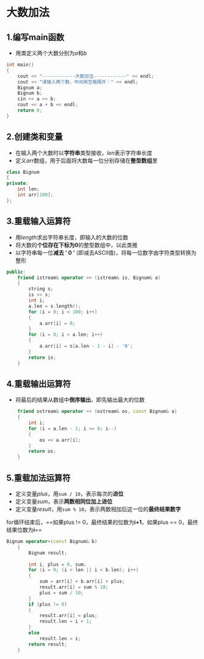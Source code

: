 # 大数加法



## 1.编写main函数

* 用类定义两个大数分别为*a*和*b*

~~~c++
int main()
{
	cout << "------------大数加法------------" << endl;
	cout << "请输入两个数，中间用空格隔开：" << endl;
	Bignum a;
	Bignum b;
	cin >> a >> b;
	cout << a + b << endl;
	return 0;
}
~~~



## 2.创建类和变量

* 在输入两个大数时以**字符串**类型接收，*len*表示字符串长度
* 定义*arr*数组，用于后面将大数每一位分别存储在**整型数组**里

~~~c++
class Bignum
{
private:
    int len;
    int arr[100];
};
~~~



## 3.重载输入运算符

* 用*length*求出字符串长度，即输入的大数的位数
* 将大数的**个位存在下标为0**的整型数组中，以此类推
* 以字符串每一位**减去 ‘ 0 ’** (即减去ASCII值)，将每一位数字由字符类型转换为整形

~~~c++
public:
	friend istream& operator >> (istream& is, Bignum& a)
	{
		string s;
		is >> s;
		int i;
		a.len = s.length();
		for (i = 0; i < 100; i++)
		{
			a.arr[i] = 0;
		}
		for (i = 0; i < a.len; i++)
		{
			a.arr[i] = s[a.len - 1 - i] - '0';
		}
		return is;
	}
~~~



## 4.重载输出运算符

* 将最后的结果从数组中**倒序输出**，即先输出最大的位数

~~~c++
	friend ostream& operator << (ostream& os, const Bignum& a)
	{
		int i;
		for (i = a.len - 1; i >= 0; i--)
		{
			os << a.arr[i];
		}
		return os;
	}
~~~



## 5.重载加法运算符

* 定义变量*plus*，用`sum / 10`，表示每次的**进位**
* 定义变量*sum*，表示**两数相同位加上进位**
* 定义变量*result*，用`sum % 10`，表示两数相加后这一位的**最终结果数字**



for循环结束后，==如果plus != 0，最终结果的位数为**i+1**，如果plus == 0，最终结果位数为**i**==

~~~c++
Bignum operator+(const Bignum& b)
	{
		Bignum result;
		
		int i, plus = 0, sum;
		for (i = 0; (i < len || i < b.len); i++)
		{
			sum = arr[i] + b.arr[i] + plus;
			result.arr[i] = sum % 10;
			plus = sum / 10;
		}
		if (plus != 0)
		{
			result.arr[i] = plus;
			result.len = i + 1;
		}
		else
			result.len = i;
		return result;
	}
~~~



